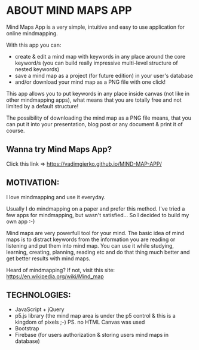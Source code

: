 # ABOUT MIND MAPS APP

Mind Maps App is a very simple, intuitive and easy to use application for online mindmapping.
    
With this app you can:
- create & edit a mind map with keywords in any place around the core keyword/s
(you can build really impressive multi-level structure of nested keywords)
- save a mind map as a project (for future edition) in your user's database
- and/or download your mind map as a PNG file with one click!

This app allows you to put keywords in any place inside canvas (not like in other mindmapping apps), what means that you are totally free and not limited by a default structure!

The possibility of downloading the mind map as a PNG file means, that you can put it into your presentation, blog post or any document & print it of course.

## Wanna try Mind Maps App?
Click this link => https://vadimgierko.github.io/MIND-MAP-APP/

## MOTIVATION:

I love mindmapping and use it everyday.

Usually I do mindmapping on a paper and prefer this method.
I've tried a few apps for mindmapping, but wasn't satisfied...
So I decided to build my own app :-)

Mind maps are very powerfull tool for your mind.
The basic idea of mind maps is to distract keywords from the information you are reading or listening and put them into mind map.
You can use it while studying, learning, creating, planning, reading etc and do that thing much better and get better results with mind maps.

Heard of mindmapping? If not, visit this site: https://en.wikipedia.org/wiki/Mind_map

## TECHNOLOGIES:

- JavaScript + jQuery
- p5.js library (the mind map area is under the p5 control & this is a kingdom of pixels ;-) PS. no HTML Canvas was used
- Bootstrap
- Firebase (for users authorization & storing users mind maps in database)
